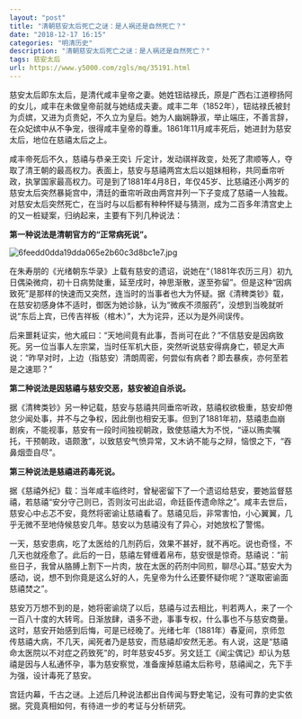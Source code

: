 ```yaml
---
layout: "post"
title: "清朝慈安太后死亡之谜：是人祸还是自然死亡？"
date: "2018-12-17 16:15"
categories: "明清历史"
description: "清朝慈安太后死亡之谜：是人祸还是自然死亡？"
tags: 慈安太后
url: https://www.y5000.com/zgls/mq/35191.html
---
```






慈安太后即东太后，是清代咸丰皇帝之妻。她姓钮祜禄氏，原是广西右江道穆扬阿的女儿，咸丰在未做皇帝前就与她结成夫妻。咸丰二年（1852年），钮祜禄氏被封为贞嫔，又进为贞贵妃，不久立为皇后。她为人幽娴静淑，举止端庄，不善言辞，在众妃嫔中从不争宠，很得咸丰皇帝的尊重。1861年11月咸丰死后，她进封为慈安太后，地位在慈禧太后之上。

咸丰帝死后不久，慈禧与恭亲王奕讠斤定计，发动祺祥政变，处死了肃顺等人，夺取了清王朝的最高权力。表面上，慈安与慈禧两宫太后以姐妹相称，共同垂帘听政，执掌国家最高权力。可是到了1881年4月8日，年仅45岁、比慈禧还小两岁的慈安太后突然暴毙宫中，清廷的垂帘听政由两宫并列一下子变成了慈禧一人独裁。对慈安太后突然死亡，在当时与以后都有种种怀疑与猜测，成为二百多年清宫史上的又一桩疑案，归纳起来，主要有下列几种说法：

 **第一种说法是清朝官方的“正常病死说”。**

![6feedd0dda19dda065e2b60c3d8bc1e7.jpg](https://img.y5000.com/uploads/allimg/181019/6feedd0dda19dda065e2b60c3d8bc1e7.jpg)

在朱寿朋的《光绪朝东华录》上载有慈安的遗诏，说她在“（1881年农历三月）初九日偶染微疴，初十日病势陡重，延至戌时，神思渐散，遂至弥留”。但是这种“因病致死”是那样的快速而又突然，连当时的当事者也大为怀疑。据《清稗类钞》载，在慈安初感身体不适时，御医为她诊脉，认为“微疾不须服药”，没想到当晚就听说“东后上宾，已传吉祥板（棺木）”，大为诧异，还以为是外间误传。

后来噩耗证实，他大戚曰：“天地间竟有此事，吾尚可在此？”不信慈安是因病致死。另一位当事人左宗棠，当时任军机大臣，突然听说慈安得病身亡，顿足大声说：“昨早对时，上边（指慈安）清朗周密，何尝似有病者？即去暴疾，亦何至若是之速耶？”

 **第二种说法是因慈禧与慈安交恶，慈安被迫自杀说。**

据《清稗类钞》另一种记载，慈安与慈禧共同垂帘听政，慈禧权欲极重，慈安却倦怠少闻处事，并不与之争权，因此倒也相安无事。但到了1881年初，慈禧患血崩剧疾，不能视事，慈安有一段时间独视朝政，致使慈禧大为不悦，“诬以贿卖嘱托，干预朝政，语颇激”，以致慈安气愤异常，又木讷不能与之辩，恼恨之下，“吞鼻烟壶自尽”。

 **第三种说法是慈禧进药毒死说。**

据《慈禧外纪》载：当年咸丰临终时，曾秘密留下了一个遗诏给慈安，要她监督慈禧，若慈禧“安分守己则已，否则汝可出此诏，命廷臣传遗命除之”。咸丰去世后，慈安心中忐忑不安，竟然将密谕让慈禧看了。慈禧见后，非常害怕，小心翼翼，几乎无微不至地侍候慈安几年。慈安以为慈禧没有了异心，对她放松了警惕。

一天，慈安患病，吃了太医给的几剂药后，效果不甚好，就不再吃。说也奇怪，不几天也就痊愈了。此后的一日，慈禧左臂缠着帛布，慈安很是惊奇。慈禧说：“前些日子，我曾从胳膊上割下一片肉，放在太医的药剂中同煎，聊尽心耳。”慈安大为感动，说，想不到你竟是这么好的人，先皇帝为什么还要怀疑你呢？“遂取密谕面慈禧焚之”。

慈安万万想不到的是，她将密谕烧了以后，慈禧与过去相比，判若两人，来了一个一百八十度的大转弯。日渐放肆，语多不逊，事事专权，什么事也不与慈安商量。这时，慈安开始感到后悔，可是已经晚了。光绪七年（1881年）春夏间，京师忽传慈禧大病，不几天，闻死者乃是慈安，而慈禧却安然无恙。有人说，这是“慈禧命太医院以不对症之药致死”的，时年慈安45岁。另文廷工《闻尘偶记》却认为慈禧是因与人私通怀孕，事为慈安察觉，准备废掉慈禧太后称号，慈禧闻之，先下手为强，设计毒死了慈安。

宫廷内幕，千古之谜。上述后几种说法都出自传闻与野史笔记，没有可靠的史实依据。究竟真相如何，有待进一步的考证与分析研究。
